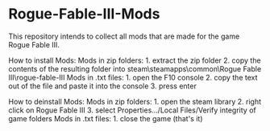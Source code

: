 # Rogue-Fable-III-Mods

This repository intends to collect all mods that are made for the game Rogue Fable III.

How to install Mods:
  Mods in zip folders:
    1.  extract the zip folder
    2.  copy the contents of the resulting folder into steam\steamapps\common\Rogue Fable III\rogue-fable-III
  Mods in .txt files:
    1.  open the F10 console
    2.  copy the text out of the file and paste it into the console
    3.  press enter
    
How to deinstall Mods:
  Mods in zip folders:
    1. open the steam library
    2. right click on Rogue Fable III
    3. select Properties.../Local Files/Verify integrity of game folders
  Mods in .txt files:
    1. close the game (that's it)
